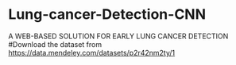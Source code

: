 # Lung-cancer-Detection-CNN
A WEB-BASED SOLUTION FOR EARLY LUNG CANCER DETECTION
#Download the dataset from https://data.mendeley.com/datasets/p2r42nm2ty/1
